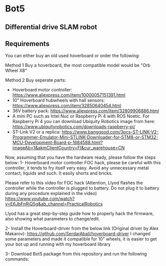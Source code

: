 # Bot5
## Differential drive SLAM robot
## Requirements

You can either buy an old used hoverboard or order the following:

Method 1
Buy a hoverboard, the most compatible model would be "Orb Wheel X8"

Method 2
Buy seperate parts:
- Hoverboard motor controller:
 https://www.aliexpress.com/item/10000057151391.html
- 10" Hoverboard hubwheels with hall sensors:
 https://www.aliexpress.com/item/32850640454.html
- 36V battery pack:
 https://www.aliexpress.com/item/32809906886.html
- A mini PC such as Intel Nuc or Raspberry Pi 4 with ROS Noetic. For Raspberry Pi 4 you can download Ubiquity Robotics image from here:
https://www.ubiquityrobotics.com/downloads-raspberry-pi/
- ST-Link V2 or a replica:
https://www.banggood.com/3pcs-ST-LINK-V2-Programmer-Emulator-Mini-STLINK-Downloader-for-STM8-or-STM32-MCU-Development-Board-p-1684588.html?imageAb=1&akmClientCountry=FI&cur_warehouse=CN

Now, assuming that you have the hardware ready, please follow the steps below:
1- Hoverboard motor controller FOC hack, please be careful with this controller, it tends to fry itself very easy. Avoid any unnecessary metal contact, liquids and such. It easily shorts and bricks.

Please refer to this video for FOC hack (Attention, Llyod flashes the controller while the controller is plugged to battery. Do not plug it to battery during any procedure explained in the video)
https://www.youtube.com/watch?v=E6JbFnRiQ5g&ab_channel=PracticalRobotics

Llyod has a great step-by-step guide how to properly hack the firmware, also showing what parameters to change/edit. 

2- Install the Hoverboard-driver from the below link (Original driver by Alex Makarov):
https://github.com/SerdarAbali/hoverboard-driver
I changed some parameters and made it compatible for 10" wheels, it is easier to get your bot up and running with my hoverboard library

3- Download Bot5 package from this repository and run the following commands:


